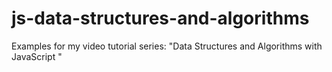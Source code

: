 # js-data-structures-and-algorithms

Examples for my video tutorial series: "Data Structures and Algorithms with JavaScript "
